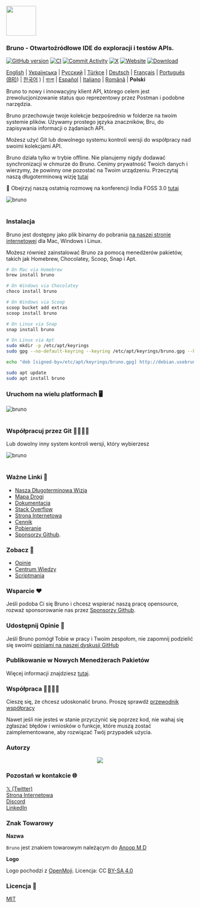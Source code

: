 <br />
<img src="../../assets/images/logo-transparent.png" width="80"/>

### Bruno - Otwartoźródłowe IDE do exploracji i testów APIs.

[![GitHub version](https://badge.fury.io/gh/usebruno%2Fbruno.svg)](https://badge.fury.io/gh/usebruno%bruno)
[![CI](https://github.com/usebruno/bruno/actions/workflows/unit-tests.yml/badge.svg?branch=main)](https://github.com/usebruno/bruno/workflows/unit-tests.yml)
[![Commit Activity](https://img.shields.io/github/commit-activity/m/usebruno/bruno)](https://github.com/usebruno/bruno/pulse)
[![X](https://img.shields.io/twitter/follow/use_bruno?style=social&logo=x)](https://twitter.com/use_bruno)
[![Website](https://img.shields.io/badge/Website-Visit-blue)](https://www.usebruno.com)
[![Download](https://img.shields.io/badge/Download-Latest-brightgreen)](https://www.usebruno.com/downloads)

[English](/readme.md) | [Українська](docs/readme/readme_ua.md) | [Русский](docs/readme/readme_ru.md) | [Türkçe](docs/readme/readme_tr.md) | [Deutsch](docs/readme/readme_de.md) | [Français](docs/readme/readme_fr.md) | [Português (BR)](docs/readme/readme_pt_br.md)) | [한국어](docs/readme/readme_kr.md) ) | [বাংলা](docs/readme/readme_bn.md) | [Español](docs/readme/readme_es.md) | [Italiano](docs/readme/readme_it.md) | [Română](docs/readme/readme_ro.md) | **Polski**

Bruno to nowy i innowacyjny klient API, którego celem jest zrewolucjonizowanie status quo reprezentowy przez Postman i podobne narzędzia.

Bruno przechowuje twoje kolekcje bezpośrednio w folderze na twoim systemie plików. Używamy prostego języka znaczników, Bru, do zapisywania informacji o żądaniach API.

Możesz użyć Git lub dowolnego systemu kontroli wersji do współpracy nad swoimi kolekcjami API.

Bruno działa tylko w trybie offline. Nie planujemy nigdy dodawać synchronizacji w chmurze do Bruno. Cenimy prywatność Twoich danych i wierzymy, że powinny one pozostać na Twoim urządzeniu. Przeczytaj naszą długoterminową wizję [tutaj](https://github.com/usebruno/bruno/discussions/269)

📢 Obejrzyj naszą ostatnią rozmowę na konferencji India FOSS 3.0 [tutaj](https://www.youtube.com/watch?v=7bSMFpbcPiY)

![bruno](assets/images/landing-2.png) <br /><br />

### Instalacja

Bruno jest dostępny jako plik binarny do pobrania [na naszej stronie internetowej](https://www.usebruno.com/downloads) dla Mac, Windows i Linux.

Możesz również zainstalować Bruno za pomocą menedżerów pakietów, takich jak Homebrew, Chocolatey, Scoop, Snap i Apt.

```sh
# On Mac via Homebrew
brew install bruno

# On Windows via Chocolatey
choco install bruno

# On Windows via Scoop
scoop bucket add extras
scoop install bruno

# On Linux via Snap
snap install bruno

# On Linux via Apt
sudo mkdir -p /etc/apt/keyrings
sudo gpg --no-default-keyring --keyring /etc/apt/keyrings/bruno.gpg --keyserver keyserver.ubuntu.com --recv-keys 9FA6017ECABE0266

echo "deb [signed-by=/etc/apt/keyrings/bruno.gpg] http://debian.usebruno.com/ bruno stable" | sudo tee /etc/apt/sources.list.d/bruno.list

sudo apt update
sudo apt install bruno
```

### Uruchom na wielu platformach 🖥️

![bruno](assets/images/run-anywhere.png) <br /><br />

### Współpracuj przez Git 👩‍💻🧑‍💻

Lub dowolny inny system kontroli wersji, który wybierzesz

![bruno](assets/images/version-control.png) <br /><br />

### Ważne Linki 📌

- [Nasza Długoterminowa Wizja](https://github.com/usebruno/bruno/discussions/269)
- [Mapa Drogi](https://github.com/usebruno/bruno/discussions/384)
- [Dokumentacja](https://docs.usebruno.com)
- [Stack Overflow](https://stackoverflow.com/questions/tagged/bruno)
- [Strona Internetowa](https://www.usebruno.com)
- [Cennik](https://www.usebruno.com/pricing)
- [Pobieranie](https://www.usebruno.com/downloads)
- [Sponsorzy Github](https://github.com/sponsors/helloanoop).

### Zobacz 🎥

- [Opinie](https://github.com/usebruno/bruno/discussions/343)
- [Centrum Wiedzy](https://github.com/usebruno/bruno/discussions/386)
- [Scriptmania](https://github.com/usebruno/bruno/discussions/385)

### Wsparcie ❤️

Jeśli podoba Ci się Bruno i chcesz wspierać naszą pracę opensource, rozważ sponsorowanie nas przez [Sponsorzy Github](https://github.com/sponsors/helloanoop).

### Udostępnij Opinie 📣

Jeśli Bruno pomógł Tobie w pracy i Twoim zespołom, nie zapomnij podzielić się swoimi [opiniami na naszej dyskusji GitHub](https://github.com/usebruno/bruno/discussions/343)

### Publikowanie w Nowych Menedżerach Pakietów

Więcej informacji znajdziesz [tutaj](publishing.md).

### Współpraca 👩‍💻🧑‍💻

Cieszę się, że chcesz udoskonalić bruno. Proszę sprawdź [przewodnik współpracy](contributing.md)

Nawet jeśli nie jesteś w stanie przyczynić się poprzez kod, nie wahaj się zgłaszać błędów i wniosków o funkcje, które muszą zostać zaimplementowane, aby rozwiązać Twój przypadek użycia.

### Autorzy

<div align="center">
    <a href="https://github.com/usebruno/bruno/graphs/contributors">
        <img src="https://contrib.rocks/image?repo=usebruno/bruno" />
    </a>
</div>

### Pozostań w kontakcie 🌐

[𝕏 (Twitter)](https://twitter.com/use_bruno) <br />
[Strona Internetowa](https://www.usebruno.com) <br />
[Discord](https://discord.com/invite/KgcZUncpjq) <br />
[LinkedIn](https://www.linkedin.com/company/usebruno)

### Znak Towarowy

**Nazwa**

`Bruno` jest znakiem towarowym należącym do [Anoop M D](https://www.helloanoop.com/)

**Logo**

Logo pochodzi z [OpenMoji](https://openmoji.org/library/emoji-1F436/). Licencja: CC [BY-SA 4.0](https://creativecommons.org/licenses/by-sa/4.0/)

### Licencja 📄

[MIT](license.md)
